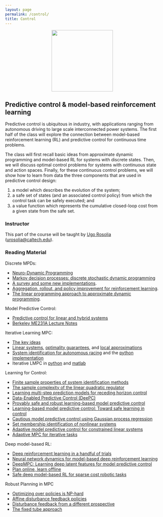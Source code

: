 ```yaml
---
layout: page
permalink: /control/
title: Control
---
```


<center><img src="../images/controller.png" style="height:200px"></center>

## Predictive control & model-based reinforcement learning

Predictive control is ubiquitous in industry, with applications ranging from autonomous driving to large scale interconnected power systems. The first half of the class will explore the connection between model-based reinforcement learning (RL) and predictive control for continuous time problems.

The class will first recall basic ideas from approximate dynamic programming and model-based RL for systems with discrete states. Then, we will discuss optimal control problems for systems with continuous state and action spaces. Finally, for these continuous control problems, we will show how to learn from data the three components that are used in predictive control design: 
1. a model which describes the evolution of the system;
2. a safe set of states (and an associated control policy) from which the control task can be safely executed; and 
3. a value function which represents the cumulative closed-loop cost from a given state from the safe set.

### Instructor

This part of the course will be taught by [Ugo Rosolia](https://urosolia.github.io/) ([urosolia@caltech.edu](mailito:urosolia@caltech.edu)).


### Reading Material

Discrete MPDs:
- [Neuro-Dynamic Programming](http://athenasc.com/ndpbook.html)
- [Markov decision processes: discrete stochastic dynamic programming](https://onlinelibrary.wiley.com/doi/book/10.1002/9780470316887)
- [A survey and some new implementations](https://ieeexplore.ieee.org/document/8476633).
- [Aggregation, rollout, and policy improvement for reinforcement learning](https://arxiv.org/abs/1910.02426).
- [The linear programming
approach to approximate dynamic programming](http://www.mit.edu/~pucci/discountedLP.pdf).

Model Predictive Control:
- [Predictive control for linear and hybrid systems](https://drive.google.com/file/d/1zaaZZjoXm73klAWfC62YlrUzujJOXUMt/view)
- [Berkeley ME231A Lecture Notes](http://www.mpc.berkeley.edu/mpc-course-material)

Iterative Learning MPC:
- [The key ideas](https://ieeexplore.ieee.org/abstract/document/8039204)
- [Linear systems](https://www.sciencedirect.com/science/article/pii/S2405896317306523), [optimality guarantees](https://arxiv.org/abs/2010.15153), and [local approximations](https://onlinelibrary.wiley.com/doi/full/10.1002/rnc.5284?casa_token=HmlZ1o4yVTYAAAAA%3AcNSHJUT_0XSaOcPO4fVXi6ErgUs2x1ezIqSjijq_t40F4quz3hauo1rOwMx6bJPj1imQz019yntTcACHbw)
- [System identification for autonomous racing](https://ieeexplore.ieee.org/abstract/document/8896988) and the [python implementation](https://github.com/urosolia/RacingLMPC)
- Iterative LMPC in [python](https://github.com/urosolia/LMPC) and [matlab](https://github.com/urosolia/LMPC_SimpleExample)

Learning for Control:
- [Finite sample properties of system identification methods](https://ieeexplore.ieee.org/abstract/document/1024346)
- [The sample complexity of the linear quadratic regulator](https://link.springer.com/content/pdf/10.1007/s10208-019-09426-y.pdf)
- [Learning multi-step prediction models for receding horizon control](https://ieeexplore.ieee.org/abstract/document/8550494)
- [Data-Enabled Predictive Control (DeePC)](https://ieeexplore.ieee.org/abstract/document/8795639)
- [Provably safe and robust learning-based
model predictive control](https://www.sciencedirect.com/science/article/pii/S0005109813000678)
- [Learning-based model predictive
control: Toward safe learning in control](https://www.annualreviews.org/doi/abs/10.1146/annurev-control-090419-075625)
- [Cautious model predictive control using Gaussian process
regression](https://ieeexplore.ieee.org/abstract/document/8909368)
- [Set membership identification of nonlinear systems](https://www.sciencedirect.com/science/article/pii/S0005109804000470)
- [Adaptive model predictive
control for constrained linear systems](https://ieeexplore.ieee.org/abstract/document/6669544)
- [Adaptive MPC for iterative tasks](https://ieeexplore.ieee.org/abstract/document/8618694)

Deep model-based RL:
- [Deep reinforcement learning in a handful of trials](https://arxiv.org/abs/1805.12114)
- [Neural network dynamics for model-based
deep reinforcement learning](https://ieeexplore.ieee.org/abstract/document/8463189)
- [DeepMPC: Learning deep latent features for model
predictive control](http://www.roboticsproceedings.org/rss11/p12.pdf)
- [Plan online, learn
offline](https://arxiv.org/abs/1811.01848)
- [Safe deep model-based RL for sparse cost robotic tasks](https://ieeexplore.ieee.org/abstract/document/9013084)

Robust Planning in MPC
- [Optimizing over policies is NP-hard](https://ieeexplore.ieee.org/abstract/document/704989)
- [Affine disturbance feedback policies](https://www.sciencedirect.com/science/article/pii/S0005109806000021)
- [Disturbance feedback from a different prospective](https://link.springer.com/article/10.1007/s10107-003-0454-y)
- [The fixed tube approach](https://www.sciencedirect.com/science/article/pii/S0005109804002870)
